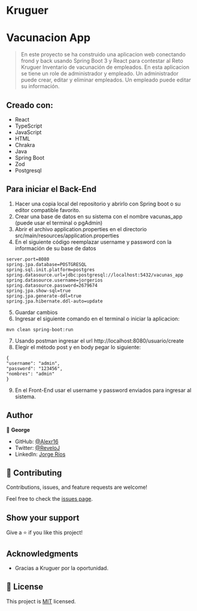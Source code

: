 # Kruguer 

# Vacunacion App

> En este proyecto se ha construido una aplicacion web conectando frond y back usando Spring Boot 3 y React para contestar al Reto Kruguer Inventario de vacunación de empleados.
> En esta aplicacion se tiene un role de administrador y empleado.
> Un administrador puede crear, editar y eliminar empleados.
> Un empleado puede editar su información.

## Creado con:

- React
- TypeScript
- JavaScript
- HTML
- Chrakra
- Java
- Spring Boot
- Zod
- Postgresql

## Para iniciar el Back-End

1. Hacer una copia local del repositorio y abrirlo con Spring boot o su editor compatible favorito.
2. Crear una base de datos en su sistema con el nombre vacunas_app (puede usar el terminal o pgAdmin)
3. Abrir el archivo application.properties en el directorio src/main/resources/application.properties
4. En el siguiente código reemplazar username y password con la información de su base de datos
   
```
server.port=8080
spring.jpa.database=POSTGRESQL
spring.sql.init.platform=postgres
spring.datasource.url=jdbc:postgresql://localhost:5432/vacunas_app
spring.datasource.username=jorgerios
spring.datasource.password=2679674
spring.jpa.show-sql=true
spring.jpa.generate-ddl=true
spring.jpa.hibernate.ddl-auto=update
```
5. Guardar cambios
6. Ingresar el siguiente comando en el terminal o iniciar la aplicacion:
```
mvn clean spring-boot:run
```
7. Usando postman ingresar el url http://localhost:8080/usuario/create
8. Elegir el método post y en body pegar lo siguiente:
```
{
"username": "admin",
"password": "123456",
"nombres": "admin"
}
```
9. En el Front-End usar el username y password enviados para ingresar al sistema.

## Author

👤 **George**

- GitHub: [@Alexr16](https://github.com/Alexr16)
- Twitter: [@ReveloJ](https://twitter.com/ReveloJ)
- LinkedIn: [Jorge Ríos](https://www.linkedin.com/in/jorgeriosr/)

## 🤝 Contributing

Contributions, issues, and feature requests are welcome!

Feel free to check the [issues page](https://github.com/Alexr16/vacunacion_Back/issues).

## Show your support

Give a ⭐️ if you like this project!

## Acknowledgments
- Gracias a Kruguer por la oportunidad.

## 📝 License

This project is [MIT](./LICENSE) licensed.

